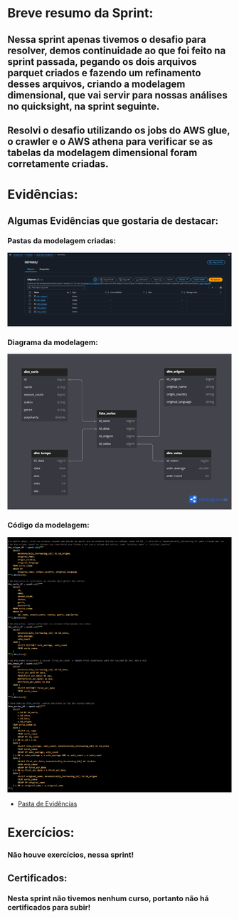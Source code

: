# Breve resumo da Sprint:
## Nessa sprint apenas tivemos o desafio para resolver, demos continuidade ao que foi feito na sprint passada, pegando os dois arquivos parquet criados e fazendo um refinamento desses arquivos, criando a modelagem dimensional, que vai servir para nossas análises no quicksight, na sprint seguinte. 
## Resolvi o desafio utilizando os jobs do AWS glue, o crawler e o AWS athena para verificar se as tabelas da modelagem dimensional foram corretamente criadas.

# Evidências:
## Algumas Evidências que gostaria de destacar:
### Pastas da modelagem criadas:
![Evidência_1](../Sprint%2009/Evidencias/aws/passo_06_verificando_caminho_dimensionamento_pos_job.png)
### Diagrama da modelagem:
![Evidência_2](../Sprint%2009/Desafio/Modelagem-Dimesional-Series.png)
### Código da modelagem:
![Evidência_3](../Sprint%2009/Evidencias/modelagem_dimensional/passo_03_criação_das_tabelas_da_modelagem.png)
- [Pasta de Evidências](https://github.com/GilbertoCNetto/GilbertoCNetto-PB_Compass/tree/main/Sprint%2009/Evidencias)

# Exercícios:
### Não houve exercícios, nessa sprint!

## Certificados:
### Nesta sprint não tivemos nenhum curso, portanto não há certificados para subir!


